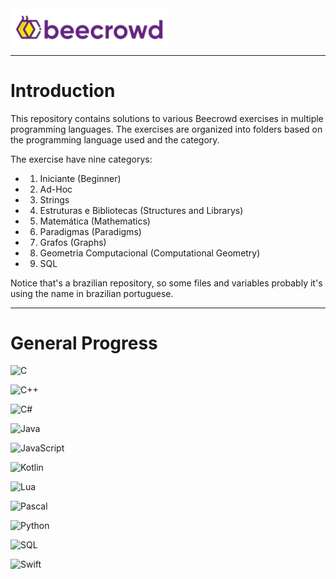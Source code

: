 <img src='./imgs/beecrowd_banner.png' align='center' width="50%" height="50%">

---
# Introduction
This repository contains solutions to various Beecrowd exercises in multiple programming languages. The exercises are organized into folders based on the programming language used and the category.

The exercise have nine categorys:
- 1. Iniciante (Beginner)
- 2. Ad-Hoc
- 3. Strings
- 4. Estruturas e Bibliotecas (Structures and Librarys)
- 5. Matemática (Mathematics)
- 6. Paradigmas (Paradigms)
- 7. Grafos (Graphs)
- 8. Geometria Computacional (Computational Geometry)
- 9. SQL

Notice that's a brazilian repository, so some files and variables probably it's using the name in brazilian portuguese. 

---

# General Progress
![C](https://img.shields.io/badge/40%25-00599C?style=for-the-badge&logo=c&logoColor=white)

![C++](https://img.shields.io/badge/25%25-00599C?style=for-the-badge&logo=c%2B%2B&logoColor=white)

![C#](https://img.shields.io/badge/C%23-10%25-239120?style=for-the-badge&logo=c-sharp&logoColor=white)

![Java](https://img.shields.io/badge/60%25-007396?style=for-the-badge&logo=java&logoColor=white)

![JavaScript](https://img.shields.io/badge/80%25-F7DF1E?style=for-the-badge&logo=javascript&logoColor=black)

![Kotlin](https://img.shields.io/badge/15%25-0095D5?style=for-the-badge&logo=kotlin&logoColor=white)

![Lua](https://img.shields.io/badge/5%25-2C2D72?style=for-the-badge&logo=lua&logoColor=white)

![Pascal](https://img.shields.io/badge/30%25-9ACD32?style=for-the-badge&logo=pascal&logoColor=white)

![Python](https://img.shields.io/badge/100%25-3776AB?style=for-the-badge&logo=python&logoColor=white)

![SQL](https://img.shields.io/badge/70%25-4479A1?style=for-the-badge&logo=mysql&logoColor=white)

![Swift](https://img.shields.io/badge/0%25-FA7343?style=for-the-badge&logo=swift&logoColor=white)
